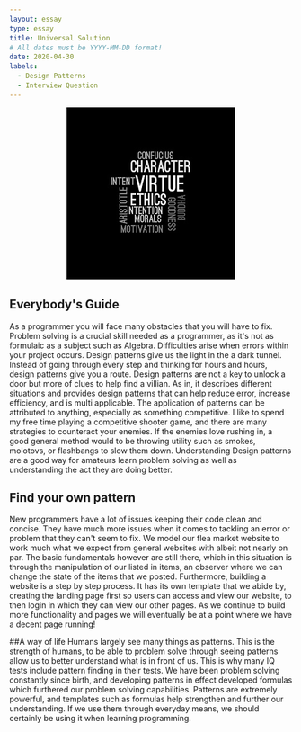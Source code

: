 ```yaml
---
layout: essay
type: essay
title: Universal Solution
# All dates must be YYYY-MM-DD format!
date: 2020-04-30
labels:
  - Design Patterns
  - Interview Question
---
```

<p align="center"><img class="ui medium right floated rounded image" src="../images/ethic.jpg"></p>

## Everybody's Guide
  As a programmer you will face many obstacles that you will have to fix. Problem solving is a crucial skill needed
  as a programmer, as it's not as formulaic as a subject such as Algebra. Difficulties arise when errors within your project
  occurs. Design patterns give us the light in the a dark tunnel. Instead of going through every step and thinking for hours
  and hours, design patterns give you a route. Design patterns are not a key to unlock a door but more of clues to help find a 
  villian. As in, it describes different situations and provides design patterns that can help reduce error, increase 
  efficiency, and is multi applicable. The application of patterns can be attributed to anything, especially as something
  competitive. I like to spend my free time playing a competitive shooter game, and there are many strategies to counteract
  your enemies. If the enemies love rushing in, a good general method would to be throwing utility such as smokes, molotovs,
  or flashbangs to slow them down. Understanding Design patterns are a good way for amateurs learn problem solving as
  well as understanding the act they are doing better.
  
## Find your own pattern
New programmers have a lot of issues keeping their code clean and concise. They have much more issues when it comes to 
tackling an error or problem that they can't seem to fix. We model our flea market website to work much what we expect
from general websites with albeit not nearly on par. The basic fundamentals however are still there, which in this situation 
is through the manipulation of our listed in items, an observer where we can change the state of the items that we posted.
Furthermore, building a website is a step by step process. It has its own template that we abide by, creating the landing page 
first so users can access and view our website, to then login in which they can view our other pages. As we continue to build
more functionality and pages we will eventually be at a point where we have a decent page running!

##A way of life
Humans largely see many things as patterns. This is the strength of humans, to be able to problem solve through seeing patterns
allow us to better understand what is in front of us. This is why many IQ tests include pattern finding in their tests. 
We have been problem solving constantly since birth, and developing patterns in effect developed formulas which furthered
our problem solving capabilities. Patterns are extremely powerful, and templates such as formulas help strengthen and further
our understanding. If we use them through everyday means, we should certainly be using it when learning programming.
    
  
  
